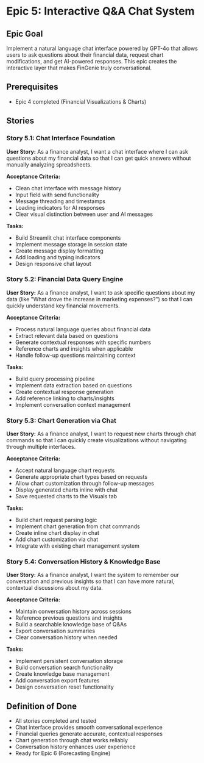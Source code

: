 # Epic 5: Interactive Q&A Chat System

## Epic Goal
Implement a natural language chat interface powered by GPT-4o that allows users to ask questions about their financial data, request chart modifications, and get AI-powered responses. This epic creates the interactive layer that makes FinGenie truly conversational.

## Prerequisites
- Epic 4 completed (Financial Visualizations & Charts)

## Stories

### Story 5.1: Chat Interface Foundation
**User Story:** As a finance analyst, I want a chat interface where I can ask questions about my financial data so that I can get quick answers without manually analyzing spreadsheets.

**Acceptance Criteria:**
- Clean chat interface with message history
- Input field with send functionality
- Message threading and timestamps
- Loading indicators for AI responses
- Clear visual distinction between user and AI messages

**Tasks:**
- Build Streamlit chat interface components
- Implement message storage in session state
- Create message display formatting
- Add loading and typing indicators
- Design responsive chat layout

### Story 5.2: Financial Data Query Engine
**User Story:** As a finance analyst, I want to ask specific questions about my data (like "What drove the increase in marketing expenses?") so that I can quickly understand key financial movements.

**Acceptance Criteria:**
- Process natural language queries about financial data
- Extract relevant data based on questions
- Generate contextual responses with specific numbers
- Reference charts and insights when applicable
- Handle follow-up questions maintaining context

**Tasks:**
- Build query processing pipeline
- Implement data extraction based on questions
- Create contextual response generation
- Add reference linking to charts/insights
- Implement conversation context management

### Story 5.3: Chart Generation via Chat
**User Story:** As a finance analyst, I want to request new charts through chat commands so that I can quickly create visualizations without navigating through multiple interfaces.

**Acceptance Criteria:**
- Accept natural language chart requests
- Generate appropriate chart types based on requests
- Allow chart customization through follow-up messages
- Display generated charts inline with chat
- Save requested charts to the Visuals tab

**Tasks:**
- Build chart request parsing logic
- Implement chart generation from chat commands
- Create inline chart display in chat
- Add chart customization via chat
- Integrate with existing chart management system

### Story 5.4: Conversation History & Knowledge Base
**User Story:** As a finance analyst, I want the system to remember our conversation and previous insights so that I can have more natural, contextual discussions about my data.

**Acceptance Criteria:**
- Maintain conversation history across sessions
- Reference previous questions and insights
- Build a searchable knowledge base of Q&As
- Export conversation summaries
- Clear conversation history when needed

**Tasks:**
- Implement persistent conversation storage
- Build conversation search functionality
- Create knowledge base management
- Add conversation export features
- Design conversation reset functionality

## Definition of Done
- All stories completed and tested
- Chat interface provides smooth conversational experience
- Financial queries generate accurate, contextual responses
- Chart generation through chat works reliably
- Conversation history enhances user experience
- Ready for Epic 6 (Forecasting Engine)